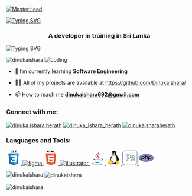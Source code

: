 [![MasterHead](https://firebasestorage.googleapis.com/v0/b/flexi-coding.appspot.com/o/dempgi7-520f8d5f-63d4-4453-8822-dbc149ae27f8.gif?alt=media&token=91c0c7b2-93c3-4029-b011-1a8703c5730d)](https://rishavchanda.io)

<a align="center" href="https://git.io/typing-svg"><img src="https://readme-typing-svg.demolab.com?font=DM+Serif+Display&size=30&pause=1000&color=F7F7F7&center=true&vCenter=true&multiline=true&random=false&width=500&lines=Hi+👋,+I'm+Dinuka+Ishara+Herath" alt="Typing SVG" /></a> <br>

<h3 align="center">A developer in training in Sri Lanka</h3>

[![Typing SVG](https://readme-typing-svg.demolab.com?font=Poppins&weight=600&size=35&duration=3000&pause=1000&color=F7F7F7&vCenter=true&width=440&height=45&lines=%E2%99%A5%EF%B8%8FDinuka+Ishara%E2%99%A5%EF%B8%8F;%F0%9F%92%BB+Programmer+%F0%9F%92%BB;%F0%9F%95%B9%EF%B8%8F+Game+Developer+%F0%9F%95%B9%EF%B8%8F;%F0%9F%91%A8%E2%80%8D%F0%9F%8F%AB+Trainer+%F0%9F%91%A8%E2%80%8D%F0%9F%8F%AB;%F0%9F%8F%86%F0%9F%A5%87%F0%9F%A5%88%F0%9F%A5%89%F0%9F%8F%85%F0%9F%8E%96%EF%B8%8F%F0%9F%8F%86)](https://git.io/typing-svg)

<img align ="right" alt = "coding" width = "400" src = "https://physicsgurukul.files.wordpress.com/2019/02/character-1.gif">


<p align="left"> <img src="https://komarev.com/ghpvc/?username=dinukaishara&label=Profile%20views&color=0e75b6&style=flat" alt="dinukaishara" /> </p>

- 🌱 I’m currently learning **Software Engineering**

- 👨‍💻 All of my projects are available at https://github.com/DinukaIshara/

- 📫 How to reach me **dinukaishara692@gmail.com**

<h3 align="left">Connect with me:</h3>
<p align="left">
<a href="https://fb.com/dinuka ishara herath" target="blank"><img align="center" src="https://raw.githubusercontent.com/rahuldkjain/github-profile-readme-generator/master/src/images/icons/Social/facebook.svg" alt="dinuka ishara herath" height="30" width="40" /></a>
<a href="https://instagram.com/dinuka_ishara_herath" target="blank"><img align="center" src="https://raw.githubusercontent.com/rahuldkjain/github-profile-readme-generator/master/src/images/icons/Social/instagram.svg" alt="dinuka_ishara_herath" height="30" width="40" /></a>
<a href="https://www.youtube.com/c/dinukaisharaherath" target="blank"><img align="center" src="https://raw.githubusercontent.com/rahuldkjain/github-profile-readme-generator/master/src/images/icons/Social/youtube.svg" alt="dinukaisharaherath" height="30" width="40" /></a>
</p>

<h3 align="left">Languages and Tools:</h3>
<p align="left"> <a href="https://www.w3schools.com/css/" target="_blank" rel="noreferrer"> <img src="https://raw.githubusercontent.com/devicons/devicon/master/icons/css3/css3-original-wordmark.svg" alt="css3" width="40" height="40"/> </a> <a href="https://www.figma.com/" target="_blank" rel="noreferrer"> <img src="https://www.vectorlogo.zone/logos/figma/figma-icon.svg" alt="figma" width="40" height="40"/> </a> <a href="https://www.w3.org/html/" target="_blank" rel="noreferrer"> <img src="https://raw.githubusercontent.com/devicons/devicon/master/icons/html5/html5-original-wordmark.svg" alt="html5" width="40" height="40"/> </a> <a href="https://www.adobe.com/in/products/illustrator.html" target="_blank" rel="noreferrer"> <img src="https://www.vectorlogo.zone/logos/adobe_illustrator/adobe_illustrator-icon.svg" alt="illustrator" width="40" height="40"/> </a> <a href="https://www.java.com" target="_blank" rel="noreferrer"> <img src="https://raw.githubusercontent.com/devicons/devicon/master/icons/java/java-original.svg" alt="java" width="40" height="40"/> </a> <a href="https://www.linux.org/" target="_blank" rel="noreferrer"> <img src="https://raw.githubusercontent.com/devicons/devicon/master/icons/linux/linux-original.svg" alt="linux" width="40" height="40"/> </a> <a href="https://www.photoshop.com/en" target="_blank" rel="noreferrer"> <img src="https://raw.githubusercontent.com/devicons/devicon/master/icons/photoshop/photoshop-line.svg" alt="photoshop" width="40" height="40"/> </a> <a href="https://www.php.net" target="_blank" rel="noreferrer"> <img src="https://raw.githubusercontent.com/devicons/devicon/master/icons/php/php-original.svg" alt="php" width="40" height="40"/> </a> </p>

<p><img align="left" src="https://github-readme-stats.vercel.app/api/top-langs?username=dinukaishara&show_icons=true&locale=en&layout=compact" alt="dinukaishara" /></p>

<p>&nbsp;<img align="center" src="https://github-readme-stats.vercel.app/api?username=dinukaishara&show_icons=true&locale=en" alt="dinukaishara" /></p>

<p><img align="center" src="https://github-readme-streak-stats.herokuapp.com/?user=dinukaishara&" alt="dinukaishara" /></p>
